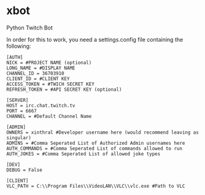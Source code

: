 # xbot
Python Twitch Bot

In order for this to work, you need a settings.config file containing the following:
```
[AUTH]
NICK = #PROJECT NAME (optional) 
LONG_NAME = #DISPLAY NAME 
CHANNEL_ID = 36703910
CLIENT_ID = #CLIENT KEY 
ACCESS_TOKEN = #TWICH SECRET KEY 
REFRESH_TOKEN = #API SECRET KEY (optional) 

[SERVER]
HOST = irc.chat.twitch.tv
PORT = 6667
CHANNEL = #Default Channel Name 

[ADMIN]
OWNERS = xinthral #Developer username here (would recommend leaving as singular)
ADMINS = #Comma Seperated List of Authorized Admin usernames here 
AUTH_COMMANDS = #Comma Seperated List of commands allowed to run 
AUTH_JOKES = #Comma Seperated List of allowed joke types 

[DEV]
DEBUG = False

[CLIENT]
VLC_PATH = C:\\Program Files\\VideoLAN\\VLC\\vlc.exe #Path to VLC  
```
